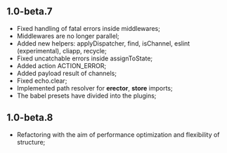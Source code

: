 1.0-beta.7
----

- Fixed handling of fatal errors inside middlewares;
- Middlewares are no longer parallel;
- Added new helpers: applyDispatcher, find, isChannel, eslint (experimental), cliapp, recycle;
- Fixed uncatchable errors inside assignToState;
- Added action ACTION_ERROR;
- Added payload result of channels;
- Fixed echo.clear;
- Implemented path resolver for __erector__, __store__ imports;
- The babel presets have divided into the plugins;

1.0-beta.8
----

- Refactoring with the aim of performance optimization and flexibility of structure;
